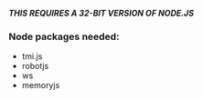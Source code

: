 ***THIS REQUIRES A 32-BIT VERSION OF NODE.JS***

### Node packages needed:
* tmi.js
* robotjs
* ws
* memoryjs